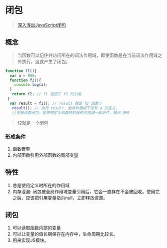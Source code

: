 # 闭包

> [深入浅出JavaScript闭包](https://github.com/ljianshu/Blog/issues/6)

## 概念
> 当函数可以记住并访问所在的词法作用域，即使函数是在当前词法作用域之外执行，这就产生了闭包。

```javascript
function f1(){
  var a = 999;
  function f2(){
    console.log(a);
  }
   return f2; // f1 返回了 f2 的引用
 }
  var result = f1(); // result 就是 f2 函数了
   result(); // 执行 result，全局作用域下没有 a 的定义，
   //但是函数闭包，能够把定义函数的时候的作用域一起记住，输出 999
```

> f2就是一个闭包

### 形成条件
1. 函数嵌套
2. 内部函数引用外部函数的局部变量

## 特性
1. 总是使用定义时所在的作用域
2. 内存泄漏: 闭包被全局作用域变量引用后，它会一直存在不会被回收。使用完之后，应该把引用变量指向null，立即释放资源。

## 闭包
1. 可以读取函数内部的变量
2. 可以让变量的值长期保存在内存中，生命周期比较长。
3. 用来实现JS模块。

